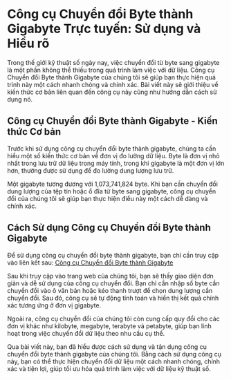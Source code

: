 Công cụ Chuyển đổi Byte thành Gigabyte Trực tuyến: Sử dụng và Hiểu rõ
=====================================================================

Trong thế giới kỹ thuật số ngày nay, việc chuyển đổi từ byte sang gigabyte là một phần không thể thiếu trong quá trình làm việc với dữ liệu. Công cụ Chuyển đổi Byte thành Gigabyte của chúng tôi sẽ giúp bạn thực hiện quá trình này một cách nhanh chóng và chính xác. Bài viết này sẽ giới thiệu về kiến thức cơ bản liên quan đến công cụ này cũng như hướng dẫn cách sử dụng nó.

Công cụ Chuyển đổi Byte thành Gigabyte - Kiến thức Cơ bản
---------------------------------------------------------

Trước khi sử dụng công cụ chuyển đổi byte thành gigabyte, chúng ta cần hiểu một số kiến thức cơ bản về đơn vị đo lường dữ liệu. Byte là đơn vị nhỏ nhất trong lưu trữ dữ liệu trong máy tính, trong khi gigabyte là một đơn vị lớn hơn, thường được sử dụng để đo lường dung lượng lưu trữ.

Một gigabyte tương đương với 1,073,741,824 byte. Khi bạn cần chuyển đổi dung lượng của tệp tin hoặc ổ đĩa từ byte sang gigabyte, công cụ chuyển đổi của chúng tôi sẽ giúp bạn thực hiện điều này một cách dễ dàng và chính xác.

Cách Sử dụng Công cụ Chuyển đổi Byte thành Gigabyte
---------------------------------------------------

Để sử dụng công cụ chuyển đổi byte thành gigabyte, bạn chỉ cần truy cập vào liên kết sau: [Công cụ Chuyển đổi Byte thành Gigabyte](https://www.onlinecalculatorsfree.com/vi/convert/convert-bytes-to-gb.html)

Sau khi truy cập vào trang web của chúng tôi, bạn sẽ thấy giao diện đơn giản và dễ sử dụng của công cụ chuyển đổi. Bạn chỉ cần nhập số byte cần chuyển đổi vào ô văn bản hoặc kéo thanh trượt để chọn dung lượng cần chuyển đổi. Sau đó, công cụ sẽ tự động tính toán và hiển thị kết quả chính xác tương ứng ở đơn vị gigabyte.

Ngoài ra, công cụ chuyển đổi của chúng tôi còn cung cấp quy đổi cho các đơn vị khác như kilobyte, megabyte, terabyte và petabyte, giúp bạn linh hoạt trong việc chuyển đổi dữ liệu theo nhu cầu cụ thể.

Qua bài viết này, bạn đã hiểu được cách sử dụng và tận dụng công cụ chuyển đổi byte thành gigabyte của chúng tôi. Bằng cách sử dụng công cụ này, bạn có thể thực hiện chuyển đổi dữ liệu một cách nhanh chóng, chính xác và tiện lợi, giúp tối ưu hóa quá trình làm việc với dữ liệu kỹ thuật số.